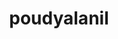 ---
title: poudyalanil
github: https://github.com/poudyalanil
mode: dark
transition: 1s
score: 79.4
archetype:
- Little Bit of Everything
---